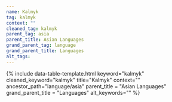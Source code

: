 ```yaml
---
name: Kalmyk
tag: kalmyk
context: ""
cleaned_tag: kalmyk
parent_tag: asia
parent_title: Asian Languages
grand_parent_tag: language
grand_parent_title: Languages
alt_tags: 
---
```


{% include data-table-template.html 
  keyword="kalmyk" 
  cleaned_keyword="kalmyk" 
  title="Kalmyk"
  context=""
  ancestor_path="language/asia" 
  parent_title = "Asian Languages"
  grand_parent_title = "Languages"
  alt_keywords=""
%}

